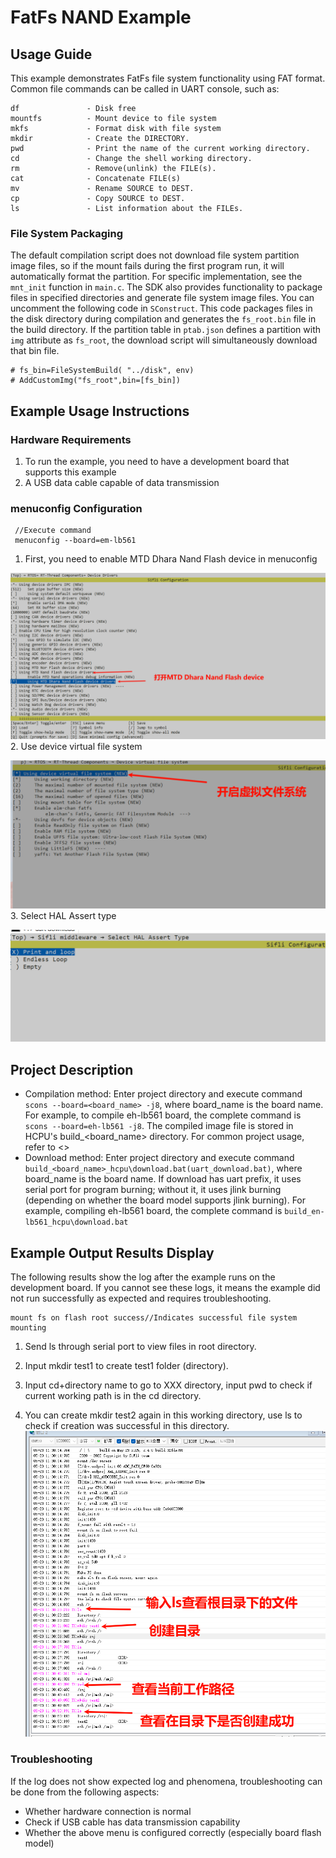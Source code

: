 # FatFs NAND Example
## Usage Guide
This example demonstrates FatFs file system functionality using FAT format. Common file commands can be called in UART console, such as:

```
df               - Disk free
mountfs          - Mount device to file system
mkfs             - Format disk with file system
mkdir            - Create the DIRECTORY.
pwd              - Print the name of the current working directory.
cd               - Change the shell working directory.
rm               - Remove(unlink) the FILE(s).
cat              - Concatenate FILE(s)
mv               - Rename SOURCE to DEST.
cp               - Copy SOURCE to DEST.
ls               - List information about the FILEs.

```
  
### File System Packaging

The default compilation script does not download file system partition image files, so if the mount fails during the first program run, it will automatically format the partition. For specific implementation, see the `mnt_init` function in `main.c`. The SDK also provides functionality to package files in specified directories and generate file system image files. You can uncomment the following code in `SConstruct`. This code packages files in the disk directory during compilation and generates the `fs_root.bin` file in the build directory. If the partition table in `ptab.json` defines a partition with `img` attribute as `fs_root`, the download script will simultaneously download that bin file.
      
```
# fs_bin=FileSystemBuild( "../disk", env)
# AddCustomImg("fs_root",bin=[fs_bin])
```
## Example Usage Instructions
### Hardware Requirements
1. To run the example, you need to have a development board that supports this example
2. A USB data cable capable of data transmission
### menuconfig Configuration
```
 //Execute command
 menuconfig --board=em-lb561
```  
1. First, you need to enable MTD Dhara Nand Flash device in menuconfig

![alt text](assets/file_system_1.png)
2. Use device virtual file system

![alt text](assets/file_system_2.png)
3. Select HAL Assert type

![alt text](assets/file_system_3.png)

## Project Description
- Compilation method: Enter project directory and execute command `scons --board=<board_name> -j8`, where board_name is the board name. For example, to compile eh-lb561 board, the complete command is `scons --board=eh-lb561 -j8`. The compiled image file is stored in HCPU's build_<board_name> directory. For common project usage, refer to <<General Project Build Method>>
- Download method: Enter project directory and execute command `build_<board_name>_hcpu\download.bat(uart_download.bat)`, where board_name is the board name. If download has uart prefix, it uses serial port for program burning; without it, it uses jlink burning (depending on whether the board model supports jlink burning). For example, compiling eh-lb561 board, the complete command is `build_en-lb561_hcpu\download.bat`

## Example Output Results Display
The following results show the log after the example runs on the development board. If you cannot see these logs, it means the example did not run successfully as expected and requires troubleshooting.
```
mount fs on flash root success//Indicates successful file system mounting
```
1. Send ls through serial port to view files in root directory.

2. Input mkdir test1 to create test1 folder (directory).

3. Input cd+directory name to go to XXX directory, input pwd to check if current working path is in the cd directory.

4. You can create mkdir test2 again in this working directory, use ls to check if creation was successful in this directory.
![alt text](assets/file_system_log_1.png)
### Troubleshooting
If the log does not show expected log and phenomena, troubleshooting can be done from the following aspects:
* Whether hardware connection is normal
* Check if USB cable has data transmission capability
* Whether the above menu is configured correctly (especially board flash model)